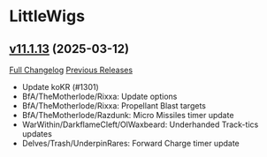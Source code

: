 # LittleWigs

## [v11.1.13](https://github.com/BigWigsMods/LittleWigs/tree/v11.1.13) (2025-03-12)
[Full Changelog](https://github.com/BigWigsMods/LittleWigs/compare/v11.1.12...v11.1.13) [Previous Releases](https://github.com/BigWigsMods/LittleWigs/releases)

- Update koKR (#1301)  
- BfA/TheMotherlode/Rixxa: Update options  
- BfA/TheMotherlode/Rixxa: Propellant Blast targets  
- BfA/TheMotherlode/Razdunk: Micro Missiles timer update  
- WarWithin/DarkflameCleft/OlWaxbeard: Underhanded Track-tics updates  
- Delves/Trash/UnderpinRares: Forward Charge timer update  
